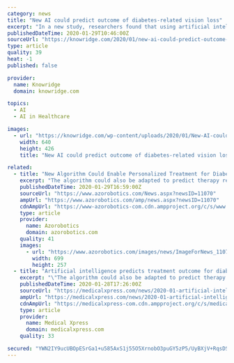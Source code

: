 ```yaml
---
category: news
title: "New AI could predict outcome of diabetes-related vision loss"
excerpt: "In a new study, researchers found that using artificial intelligence (AI) to analyze retinal images could one day help doctors ... Anti-vascular endothelial growth factor (VEGF) agents are widely used as the first line of therapy for diabetic macular edema, but they don’t work for everyone. There’s a need to identify who would benefit ..."
publishedDateTime: 2020-01-29T10:46:00Z
sourceUrl: "https://knowridge.com/2020/01/new-ai-could-predict-outcome-of-diabetes-related-vision-loss/"
type: article
quality: 39
heat: -1
published: false

provider:
  name: Knowridge
  domain: knowridge.com

topics:
  - AI
  - AI in Healthcare

images:
  - url: "https://knowridge.com/wp-content/uploads/2020/01/New-AI-could-predict-outcome-of-diabetes-related-vision-loss-.jpg"
    width: 640
    height: 426
    title: "New AI could predict outcome of diabetes-related vision loss"

related:
  - title: "New Algorithm Could Enable Personalized Treatment for Diabetic Macular Edema"
    excerpt: "The algorithm could also be adapted to predict therapy response for many other eye diseases, including neovascular age-related macular degeneration. The team’s algorithm is based on an innovative convolutional neural network (CNN) architecture, a kind of artificial intelligence with the ability to investigate images by giving importance to a ..."
    publishedDateTime: 2020-01-29T16:59:00Z
    sourceUrl: "https://www.azorobotics.com/News.aspx?newsID=11070"
    ampUrl: "https://www.azorobotics.com/amp/news.aspx?newsID=11070"
    cdnAmpUrl: "https://www-azorobotics-com.cdn.ampproject.org/c/s/www.azorobotics.com/amp/news.aspx?newsID=11070"
    type: article
    provider:
      name: Azorobotics
      domain: azorobotics.com
    quality: 41
    images:
      - url: "https://www.azorobotics.com/images/news/ImageForNews_11070_15803031966954841.png"
        width: 699
        height: 257
  - title: "Artificial intelligence predicts treatment outcome for diabetes-related vision loss"
    excerpt: "\"The algorithm could also be adapted to predict therapy response for many other eye diseases, including neovascular age-related macular degeneration.\" Predicting treatment responseThe algorithm developed by the researchers is based on a novel convolutional neural network (CNN) architecture, a type of artificial intelligence that can analyze ..."
    publishedDateTime: 2020-01-28T17:26:00Z
    sourceUrl: "https://medicalxpress.com/news/2020-01-artificial-intelligence-treatment-outcome-diabetes-related.html"
    ampUrl: "https://medicalxpress.com/news/2020-01-artificial-intelligence-treatment-outcome-diabetes-related.amp"
    cdnAmpUrl: "https://medicalxpress-com.cdn.ampproject.org/c/s/medicalxpress.com/news/2020-01-artificial-intelligence-treatment-outcome-diabetes-related.amp"
    type: article
    provider:
      name: Medical Xpress
      domain: medicalxpress.com
    quality: 33

secured: "YWN2IY9ucUBOpESrGa1+u585AxS1j55O5XrnobO3puGY5zP5/UyBXjV+RqsDSrkdGxTZnzD5+fhBUa1bP3QIxuTAwg5tcJlXFngcCylHF5kbT9AZzZ5gltel4UhWWmrlj+fjdAG9d5q4ByfcjbuCWb94zhJNoPhmYsYqs6cnkCrUkOrmGtmbievTF7hRaUY5Bt00QQ13SzAHQoKnOfgP3eDwbJXZ5t5HIBP1Sn6urIxvzzQm6oG1aN+ylwZhb5gjFLIz7CEPF4Zx+4BZq+exDwmyaHSPkBsxsPvWuHzGVw99SHic38X7Bf2+6KC7HUWn+akfT8sL4v+YO6BnWdj08bxFrv8K/Vx/rCzsXGDk2lFnxiZV9A6Z/4oejZvzKpvUUXQ1Z9dIMGqe0hxHwTyWV1xfQ4iPI2cf3PXD+NhyEsxclG9jwcVatKmXr/nLNFSd9e3ZHR4o+hHQnFBw9iPyJvROQOopoT6oIpeUzrY7E7A=;DYg7is3IiSy7/MVNhnLCYw=="
---
```


